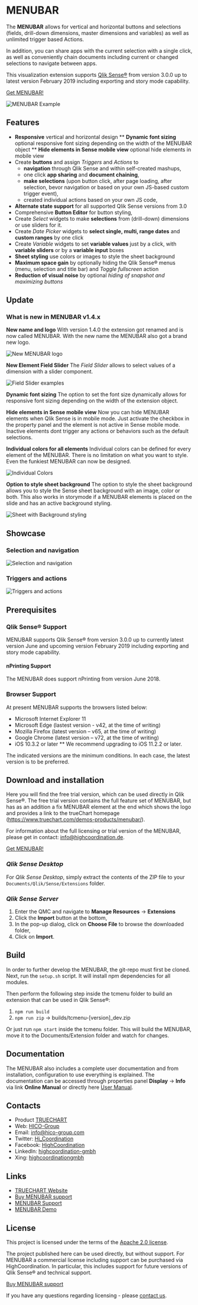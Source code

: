 # MENUBAR

The **MENUBAR** allows for vertical and horizontal buttons and selections
(fields, drill-down dimensions, master dimensions and variables) as well as unlimited trigger based Actions.

In addition, you can share apps with the current selection with a single click, as well as conveniently chain
documents including current or changed selections to navigate between apps.

This visualization extension supports [Qlik Sense®](http://www.qlik.com/us/products/qlik-sense)
from version 3.0.0 up to latest version February 2019 including exporting and story mode capability.

[Get MENUBAR!](https://www.truechart.com/software/menubar/)

![MENUBAR Example](./assets/example.gif)

## Features

* **Responsive** vertical and horizontal design
** **Dynamic font sizing** optional responsive font sizing depending on the width of the MENUBAR object
** **Hide elements in Sense mobile view** optional hide elements in mobile view
* Create **buttons** and assign _Triggers_ and _Actions_ to
  - **navigation** through Qlik Sense and within self-created mashups,
  - one click **app sharing** and **document chaining**,
  - **make selections** (upon button click, after page loading, after selection,
  bevor navigation or based on your own JS-based custom trigger event),
  - created individual actions based on your own JS code,
* **Alternate state support** for all supported Qlik Sense versions from 3.0
* Comprehensive **Button Editor** for button styling,
* Create _Select_ widgets to make **selections** from (drill-down) dimensions or use sliders for it.
* Create _Date Picker_ widgets to **select single, multi, range dates** and **custom ranges** by one click
* Create _Variable_ widgets to set **variable values** just by a click, with **variable sliders** or by a **variable input** boxes
* **Sheet styling** use colors or images to style the sheet background
* **Maximum space gain** by optionally hiding the Qlik Sense® menus
(menu, selection and title bar) and _Toggle fullscreen_ action
* **Reduction of visual noise** by optional _hiding of snapshot and maximizing buttons_

## Update

### What is new in MENUBAR v1.4.x

**New name and logo**
With version 1.4.0 the extension got renamed and is now called MENUBAR. With the new name the MENUBAR also got a brand new logo.

![New MENUBAR logo](./assets/menubar-logo.png)

**New Element Field Slider**
The _Field Slider_ allows to select values of a dimension with a slider component.

![Field Slider examples](./assets/field-slider-examples.png)

**Dynamic font sizing**
The option to set the font size dynamically allows for responsive font sizing depending on the width of the extension object.

**Hide elements in Sense mobile view**
Now you can hide MENUBAR elements when Qlik Sense is in mobile mode. Just activate the checkbox in the property panel and the element is not active in Sense mobile mode. Inactive elements dont trigger any actions or behaviors such as the default selections.

**Individual colors for all elements**
Individual colors can be defined for every element of the MENUBAR. There is no limitation on what you want to style. Even the funkiest MENUBAR can now be designed.

![Individual Colors](./assets/whats-new-colors.png)

**Option to style sheet background**
The option to style the sheet background allows you to style the Sense sheet background with an
image, color or both. This also works in storymode if a MENUBAR elements is placed on the slide and has an active background styling.

![Sheet with Background styling](./assets/whats-new-background.png)

## Showcase

### Selection and navigation

![Selection and navigation](./assets/selection-and-navigation.gif)

### Triggers and actions

![Triggers and actions](./assets/triggers-and-actions.gif)

## Prerequisites

### Qlik Sense® Support
MENUBAR supports Qlik Sense® from version 3.0.0 up to currently
latest version June and upcoming version February 2019 including exporting and story mode capability.

#### nPrinting Support
The MENUBAR does support nPrinting from version June 2018.

### Browser Support
At present MENUBAR supports the browsers listed below:

* Microsoft Internet Explorer 11
* Microsoft Edge (lastest version - v42, at the time of writing)
* Mozilla Firefox (latest version – v65, at the time of writing)
* Google Chrome (latest version – v72, at the time of writing)
* iOS 10.3.2 or later
** We recommend upgrading to iOS 11.2.2 or later.

The indicated versions are the minimum conditions. In each case, the latest
version is to be preferred.

## Download and installation

Here you will find the free trial version, which can be used directly in Qlik Sense®. The free trial version contains
the full feature set of MENUBAR, but has as an addition a fix MENUBAR element at the end which shows the logo and
provides a link to the trueChart homepage (https://www.truechart.com/demos-products/menubar/).

For information about the full licensing or trial version of the MENUBAR, please get in contact: info@highcoordination.de.

[Get MENUBAR!](https://www.truechart.com/software/menubar/)

### _Qlik Sense Desktop_

For _Qlik Sense Desktop_, simply extract the contents of the ZIP file to your
`Documents/Qlik/Sense/Extensions` folder.

### _Qlik Sense Server_

1. Enter the QMC and navigate to **Manage Resources** → **Extensions**
2. Click the **Import** button at the bottom,
3. In the pop-up dialog, click on **Choose File** to browse the downloaded folder,
4. Click on **Import**.

## Build

In order to further develop the MENUBAR, the git-repo must first be cloned.
Next, run the `setup.sh` script. It will install npm dependencies for all modules.

Then perform the following step inside the tcmenu folder to build an extension that can be used in Qlik Sense®:

1. `npm run build`
2. `npm run zip` -> builds/tcmenu-[version]_dev.zip

Or just run `npm start` inside the tcmenu folder. This will build the MENUBAR, move it to the Documents/Extension folder
and watch for changes.

## Documentation

The MENUBAR also includes a complete user documentation and from
installation, configuration to use everything is explained.
The documentation can be accessed through properties panel **Display** → **Info**
via link **Online Manual** or directly here [User Manual](https://kb.truechart.com/wiki/display/tckb/menubar).

## Contacts
* Product [TRUECHART](http://www.truechart.com)
* Web: [HICO-Group](https://www.hico-group.com/)
* Email: [info@hico-group.com](mailto:info@highcoordination.de)
* Twitter: [Hi_Coordination](https://twitter.com/Hi_Coordination)
* Facebook: [HighCoordination](https://www.facebook.com/HighCoordination)
* LinkedIn: [highcoordination-gmbh](https://www.linkedin.com/company/highcoordination-gmbh)
* Xing: [highcoordinationgmbh](https://www.xing.com/companies/highcoordinationgmbh)

## Links
* [TRUECHART Website](http://www.truechart.com)
* [Buy MENUBAR support](https://www.truechart.com/contact)
* [MENUBAR Support](mailto:support@truechart.com)
* [MENUBAR Demo](https://www.truechart.com/demo)

## License

This project is licensed under the terms of the [Apache 2.0 license](./LICENSE).

The project published here can be used directly, but without support.
For MENUBAR a commercial license including support can be purchased
via HighCoordination. In particular, this includes support for future versions of
Qlik Sense® and technical support.

[Buy MENUBAR support](https://www.truechart.com/contact)

If you have any questions regarding licensing - please [contact us](https://www.truechart.com/contact).
